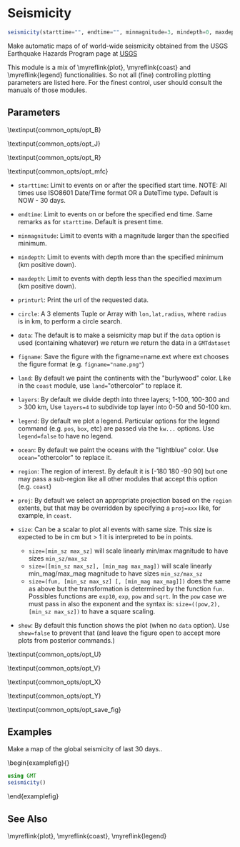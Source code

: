 # Seismicity

```julia
seismicity(starttime="", endtime="", minmagnitude=3, mindepth=0, maxdepth=0, last=0, printurl=false, show=true, kw...)
```

Make automatic maps of of world-wide seismicity obtained from the USGS Earthquake Hazards Program page at
[USGS](https://earthquake.usgs.gov)

This module is a mix of \myreflink{plot}, \myreflink{coast} and \myreflink{legend} functionalities. So not all (fine)
controlling plotting parameters are listed here. For the finest control, user should consult the manuals of those modules.

Parameters
----------


\textinput{common_opts/opt_B}

\textinput{common_opts/opt_J}

\textinput{common_opts/opt_R}

\textinput{common_opts/opt_mfc}

- `starttime`: Limit to events on or after the specified start time. NOTE: All times use ISO8601 Date/Time format
    OR a DateTime type. Default is NOW - 30 days.

- `endtime`: Limit to events on or before the specified end time. Same remarks as for `starttime`. Default is present time.

- `minmagnitude`: Limit to events with a magnitude larger than the specified minimum.

- `mindepth`: Limit to events with depth more than the specified minimum (km positive down).

- `maxdepth`: Limit to events with depth less than the specified maximum (km positive down).

- `printurl`: Print the url of the requested data.

- `circle`: A 3 elements Tuple or Array with ``lon,lat,radius``, where ``radius`` is in km, to perform a circle search.

- `data`: The default is to make a seismicity map but if the `data` option is used (containing whatever) we return
    we return the data in a ``GMTdataset`` 

- `figname`: Save the figure with the figname=name.ext where ext chooses the figure format (e.g. ``figname="name.png"``)

- `land`: By default we paint the continents with the "burlywood" color. Like in the ``coast`` module, use
   `land=`"othercolor" to replace it.

- `layers`: By default we divide depth into three layers; 1-100, 100-300 and > 300 km, Use `layers=4` to subdivide
    top layer into 0-50 and 50-100 km.

- `legend`: By default we plot a legend. Particular options for the legend command (e.g. `pos`, `box`, etc) are passed
    via the `kw...` options. Use `legend=false` to have no legend.

- `ocean`: By default we paint the oceans with the "lightblue" color. Use `ocean=`"othercolor" to replace it.

- `region`: The region of interest. By default it is [-180 180 -90 90] but one may pass a sub-region like
    all other modules that accept this option (e.g. ``coast``)

- `proj`: By default we select an appropriate projection based on the `region` extents, but that may be overridden
    by specifying a `proj=xxx` like, for example, in ``coast``.

- `size`: Can be a scalar to plot all events with same size. This size is expected to be in cm but > 1 it is interpreted
    to be in points.
    - `size=[min_sz max_sz]` will scale linearly min/max magnitude to have sizes `min_sz/max_sz`
    - `size=([min_sz max_sz], [min_mag max_mag])` will scale linearly min_mag/max_mag magnitude to have sizes `min_sz/max_sz`
    - `size=(fun, [min_sz max_sz] [, [min_mag max_mag]])` does the same as above but the transformation is determined
       by the function ``fun``. Possibles functions are ``exp10``, ``exp``, ``pow`` and ``sqrt``. In the ``pow`` case
       we must pass in also the exponent and the syntax is: `size=((pow,2), [min_sz max_sz])` to have a square scaling.

- `show`: By default this function shows the plot (when no `data` option). Use `show=false` to prevent that (and leave
    the figure open to accept more plots from posterior commands.)

\textinput{common_opts/opt_U}

\textinput{common_opts/opt_V}

\textinput{common_opts/opt_X}

\textinput{common_opts/opt_Y}

\textinput{common_opts/opt_save_fig}

Examples
--------

Make a map of the global seismicity of last 30 days..

\begin{examplefig}{}
```julia
using GMT
seismicity()
```
\end{examplefig}


See Also
--------

\myreflink{plot}, \myreflink{coast}, \myreflink{legend}